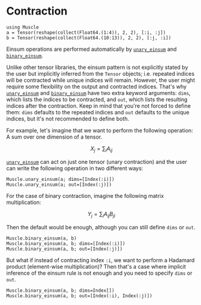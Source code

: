 # Contraction

```@setup tensor
using Muscle
a = Tensor(reshape(collect(Float64.(1:4)), 2, 2), [:i, :j])
b = Tensor(reshape(collect(Float64.(10:13)), 2, 2), [:j, :i])
```

Einsum operations are performed automatically by [`unary_einsum`](@ref) and [`binary_einsum`](@ref).

Unlike other tensor libraries, the einsum pattern is not explicitly stated by the user but implicitly inferred from the `Tensor` objects; i.e. repeated indices will be contracted while unique indices will remain.
However, the user might require some flexibility on the output and contracted indices.
That's why [`unary_einsum`](@ref) and [`binary_einsum`](@ref) have two extra keyword arguments: `dims`, which lists the indices to be contracted, and `out`, which lists the resulting indices after the contraction.
Keep in mind that you're not forced to define them: `dims` defaults to the repeated indices and `out` defaults to the unique indices, but it's not recommended to define both.

For example, let's imagine that we want to perform the following operation: A sum over one dimension of a tensor.

```math
X_j = \sum_i A_{ij}
```

[`unary_einsum`](@ref) can act on just one tensor (unary contraction) and the user can write the following operation in two different ways:

```@repl tensor
Muscle.unary_einsum(a; dims=[Index(:i)])
Muscle.unary_einsum(a; out=[Index(:j)])
```

For the case of binary contraction, imagine the following matrix multiplication:

```math
Y_j = \sum_i A_{ij} B_{ji}
```

Then the default would be enough, although you can still define `dims` or `out`.

```@repl tensor
Muscle.binary_einsum(a, b)
Muscle.binary_einsum(a, b; dims=[Index(:i)])
Muscle.binary_einsum(a, b; out=[Index(:j)])
```

But what if instead of contracting index `:i`, we want to perform a Hadamard product (element-wise multiplication)? Then that's a case where implicit inference of the einsum rule is not enough and you need to specify `dims` or `out`.

```@repl tensor
Muscle.binary_einsum(a, b; dims=Index[])
Muscle.binary_einsum(a, b; out=[Index(:i), Index(:j)])
```
